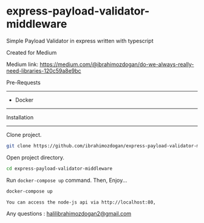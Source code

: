 # express-payload-validator-middleware
Simple Payload Validator in express written with typescript

Created for Medium

Medium link: https://medium.com/@ibrahimozdogan/do-we-always-really-need-libraries-120c59a8e9bc

Pre-Requests

------------

* Docker

------------

Installation

------------
Clone project. 

```bash
git clone https://github.com/ibrahimozdogan/express-payload-validator-middleware.git
```

Open project directory.

```bash
cd express-payload-validator-middleware
```

Run `docker-compose up` command. Then, Enjoy...

```bash
docker-compose up
```

```tip
You can access the node-js api via http://localhost:80,
```

Any questions : <halilibrahimozdogan2@gmail.com>
